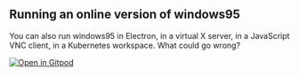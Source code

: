 ## Running an online version of windows95
You can also run windows95 in Electron, in a virtual X server, in a JavaScript VNC client, in a Kubernetes workspace. What could go wrong?

[![Open in Gitpod](https://gitpod.io/button/open-in-gitpod.svg)](https://gitpod.io/#https://github.com/felixrieseberg/windows95)
